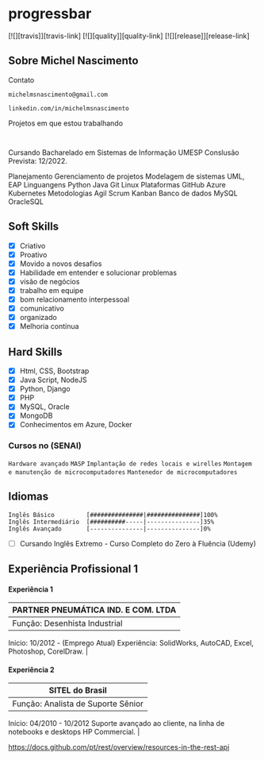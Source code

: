 # progressbar

[![][travis]][travis-link] [![][quality]][quality-link] [![][release]][release-link]

## Sobre Michel Nascimento

Contato

```
michelmsnascimento@gmail.com
```
```
linkedin.com/in/michelmsnascimento
```

Projetos em que estou trabalhando
```


```

Cursando Bacharelado em Sistemas de Informação UMESP
Conslusão Prevista: 12/2022.

Planejamento
Gerenciamento de projetos
Modelagem de sistemas
UML, EAP
Linguangens
Python
Java
Git
Linux
Plataformas
GitHub
Azure 
Kubernetes
Metodologias
Agil
Scrum
Kanban
Banco de dados
MySQL
OracleSQL

## Soft Skills 
- [x] Criativo
- [x] Proativo
- [x] Movido a novos desafios
- [x] Habilidade em entender e solucionar problemas
- [x] visão de negócios
- [x] trabalho em equipe
- [x] bom relacionamento interpessoal
- [x] comunicativo
- [x] organizado 
- [x] Melhoria continua

## Hard Skills
- [x] Html, CSS, Bootstrap
- [x] Java Script, NodeJS
- [x] Python, Django
- [X] PHP
- [x] MySQL, Oracle
- [x] MongoDB
- [x] Conhecimentos em Azure, Docker

### Cursos no (SENAI)
```Hardware avançado```
```MASP```
```Implantação de redes locais e wirelles```
```Montagem e manutenção de microcomputadores```
```Mantenedor de microcomputadores```

## Idiomas 
```Inglês Básico         [###############|###############]100%  ```<br>
```Inglês Intermediário  [##########-----|---------------]35%   ```<br>
```Inglês Avançado       [---------------|---------------]0%    ```<br>

- [ ] Cursando Inglês Extremo - Curso Completo do Zero à Fluência (Udemy)

## Experiência Profissional 1
#### Experiência 1
| PARTNER PNEUMÁTICA IND. E COM. LTDA |
| --- |
| Função: Desenhista Industrial | 
Início: 10/2012 - (Emprego Atual)
Experiência: SolidWorks, AutoCAD, Excel,
Photoshop, CorelDraw. |
#### Experiência 2
| SITEL do Brasil | 
| --- |
| Função: Analista de Suporte Sênior |
Início: 04/2010 - 10/2012
Suporte avançado ao cliente, na linha de
notebooks e desktops HP Commercial. |


https://docs.github.com/pt/rest/overview/resources-in-the-rest-api
